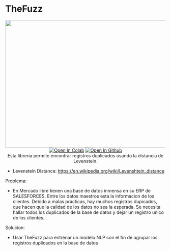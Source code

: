   # TheFuzz

<div align="center">


  <a href="https://github.com/1treu1/Deduplicacion-de-Datos/tree/main/TheFuzz" target="_blank">
    <img width="1024", src="https://m.media-amazon.com/images/S/pv-target-images/39981144ca9d92fcfa857223ea889663d35999d5fae146d42f658cf7c49f025a.jpg" width="800" height="400"></a>


<br>
  <a href="https://colab.research.google.com/drive/1LMZnbyKUBBGIzB7fPmd2dhI6KNpJ_MHO?usp=sharing"><img src="https://colab.research.google.com/assets/colab-badge.svg" alt="Open In Colab"></a>
  <a href="https://github.com/1treu1/Deduplicacion-de-Datos/tree/main/TheFuzz"><img src="https://img.shields.io/badge/github-Open In Github-brightgreen.svg" alt="Open In Github"></a>
</br>
Esta libreria permite encontrar registros duplicados usando la distancia de Levenstein. 
</div>


* Levenstein Distance: https://en.wikipedia.org/wiki/Levenshtein_distance

Problema:
- En Mercado libre tienen una base de datos inmensa en su ERP de SALESFORCES. Entre los datos maestros esta la informacion de los clientes. Debido a malas practicas, hay muchos registros dupicados, que hacen que la calidad de los datos no sea la esperada. 
Se necesita hallar todos los duplicados de la base de datos y dejar un registro unico de los clientes.

Solucion:
- Usar TheFuzz para entrenar un modelo NLP con el fin de agrupar los registros duplicados en la base de datos
